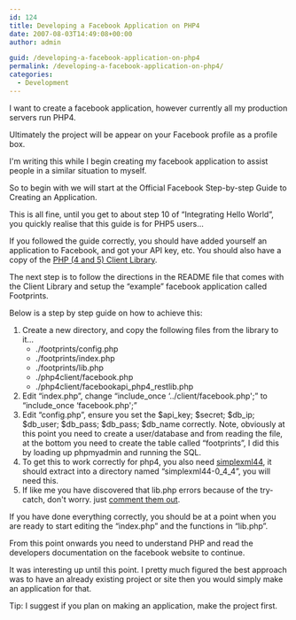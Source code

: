 ```yaml
---
id: 124
title: Developing a Facebook Application on PHP4
date: 2007-08-03T14:49:08+00:00
author: admin

guid: /developing-a-facebook-application-on-php4
permalink: /developing-a-facebook-application-on-php4/
categories:
  - Development
---
```

<p class="lead">
  I want to create a facebook application, however currently all my production servers run PHP4.
</p>

Ultimately the project will be appear on your Facebook profile as a profile box.

I'm writing this while I begin creating my facebook application to assist people in a similar situation to myself.

<!--more-->

So to begin with we will start at the Official Facebook Step-by-step Guide to Creating an Application.

This is all fine, until you get to about step 10 of &#8220;Integrating Hello World&#8221;, you quickly realise that this guide is for PHP5 users&#8230;

If you followed the guide correctly, you should have added yourself an application to Facebook, and got your API key, etc. You should also have a copy of the [PHP (4 and 5) Client Library](http://developers.facebook.com/clientlibs/facebook-platform.tar.gz).

The next step is to follow the directions in the README file that comes with the Client Library and setup the &#8220;example&#8221; facebook application called Footprints.

Below is a step by step guide on how to achieve this:

  1. Create a new directory, and copy the following files from the library to it&#8230; 
      * ./footprints/config.php
      * ./footprints/index.php
      * ./footprints/lib.php
      * ./php4client/facebook.php
      * ./php4client/facebookapi\_php4\_restlib.php
  2. Edit &#8220;index.php&#8221;, change &#8220;include\_once &#8216;../client/facebook.php';&#8221; to &#8220;include\_once &#8216;facebook.php';&#8221;
  3. Edit &#8220;config.php&#8221;, ensure you set the $api\_key; $secret; $db\_ip; $db\_user; $db\_pass; $db\_pass; $db\_name correctly. Note, obviously at this point you need to create a user/database and from reading the file, at the bottom you need to create the table called &#8220;footprints&#8221;, I did this by loading up phpmyadmin and running the SQL.
  4. To get this to work correctly for php4, you also need [simplexml44](http://downloads.sourceforge.net/ister4framework/simplexml44-0_4_4.tar.gz), it should extract into a directory named &#8220;simplexml44-0\_4\_4&#8221;, you will need this.
  5. If like me you have discovered that lib.php errors because of the try-catch, don't worry. just [comment them out](http://rafb.net/p/JNFoSu20.txt).

If you have done everything correctly, you should be at a point when you are ready to start editing the &#8220;index.php&#8221; and the functions in &#8220;lib.php&#8221;.

From this point onwards you need to understand PHP and read the developers documentation on the facebook website to continue.

It was interesting up until this point. I pretty much figured the best approach was to have an already existing project or site then you would simply make an application for that.

Tip: I suggest if you plan on making an application, make the project first.